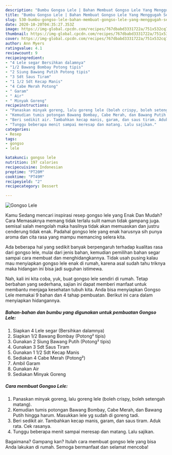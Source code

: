 ```yaml
---
description: "Bumbu Gongso Lele | Bahan Membuat Gongso Lele Yang Menggugah Selera"
title: "Bumbu Gongso Lele | Bahan Membuat Gongso Lele Yang Menggugah Selera"
slug: 530-bumbu-gongso-lele-bahan-membuat-gongso-lele-yang-menggugah-selera
date: 2020-10-20T04:35:27.353Z
image: https://img-global.cpcdn.com/recipes/767dbabd3331722a/751x532cq70/gongso-lele-foto-resep-utama.jpg
thumbnail: https://img-global.cpcdn.com/recipes/767dbabd3331722a/751x532cq70/gongso-lele-foto-resep-utama.jpg
cover: https://img-global.cpcdn.com/recipes/767dbabd3331722a/751x532cq70/gongso-lele-foto-resep-utama.jpg
author: Ann Myers
ratingvalue: 4.1
reviewcount: 9
recipeingredient:
- "4 Lele segar Bersihkan dalamnya"
- "1/2 Bawang Bombay Potong tipis"
- "2 Siung Bawang Putih Potong tipis"
- "3 Sdt Saus Tiram"
- "1 1/2 Sdt Kecap Manis"
- "4 Cabe Merah Potong"
- " Garam"
- " Air"
- " Minyak Goreng"
recipeinstructions:
- "Panaskan minyak goreng, lalu goreng lele (boleh crispy, boleh setengah matang)."
- "Kemudian tumis potongan Bawang Bombay, Cabe Merah, dan Bawang Putih hingga harum. Masukkan lele yg sudah di goreng tadi."
- "Beri sedikit air. Tambahkan kecap manis, garam, dan saus tiram. Aduk rata. Cek rasanya."
- "Tunggu beberapa menit sampai meresap dan matang. Lalu sajikan."
categories:
- Resep
tags:
- gongso
- lele

katakunci: gongso lele 
nutrition: 197 calories
recipecuisine: Indonesian
preptime: "PT20M"
cooktime: "PT49M"
recipeyield: "2"
recipecategory: Dessert

---
```



![Gongso Lele](https://img-global.cpcdn.com/recipes/767dbabd3331722a/751x532cq70/gongso-lele-foto-resep-utama.jpg)

Kamu Sedang mencari inspirasi resep gongso lele yang Enak Dan Mudah? Cara Memasaknya memang tidak terlalu sulit namun tidak gampang juga. semisal salah mengolah maka hasilnya tidak akan memuaskan dan justru cenderung tidak enak. Padahal gongso lele yang enak harusnya sih punya aroma dan cita rasa yang mampu memancing selera kita.



Ada beberapa hal yang sedikit banyak berpengaruh terhadap kualitas rasa dari gongso lele, mulai dari jenis bahan, kemudian pemilihan bahan segar sampai cara membuat dan menghidangkannya. Tidak usah pusing kalau mau menyiapkan gongso lele enak di rumah, karena asal sudah tahu triknya maka hidangan ini bisa jadi suguhan istimewa.


Nah, kali ini kita coba, yuk, buat gongso lele sendiri di rumah. Tetap berbahan yang sederhana, sajian ini dapat memberi manfaat untuk membantu menjaga kesehatan tubuh kita. Anda bisa menyiapkan Gongso Lele memakai 9 bahan dan 4 tahap pembuatan. Berikut ini cara dalam menyiapkan hidangannya.

<!--inarticleads1-->

##### Bahan-bahan dan bumbu yang digunakan untuk pembuatan Gongso Lele:

1. Siapkan 4 Lele segar (Bersihkan dalamnya)
1. Siapkan 1/2 Bawang Bombay (Potong² tipis)
1. Gunakan 2 Siung Bawang Putih (Potong² tipis)
1. Gunakan 3 Sdt Saus Tiram
1. Gunakan 1 1/2 Sdt Kecap Manis
1. Sediakan 4 Cabe Merah (Potong²)
1. Ambil  Garam
1. Gunakan  Air
1. Sediakan  Minyak Goreng




<!--inarticleads2-->

##### Cara membuat Gongso Lele:

1. Panaskan minyak goreng, lalu goreng lele (boleh crispy, boleh setengah matang).
1. Kemudian tumis potongan Bawang Bombay, Cabe Merah, dan Bawang Putih hingga harum. Masukkan lele yg sudah di goreng tadi.
1. Beri sedikit air. Tambahkan kecap manis, garam, dan saus tiram. Aduk rata. Cek rasanya.
1. Tunggu beberapa menit sampai meresap dan matang. Lalu sajikan.




Bagaimana? Gampang kan? Itulah cara membuat gongso lele yang bisa Anda lakukan di rumah. Semoga bermanfaat dan selamat mencoba!
